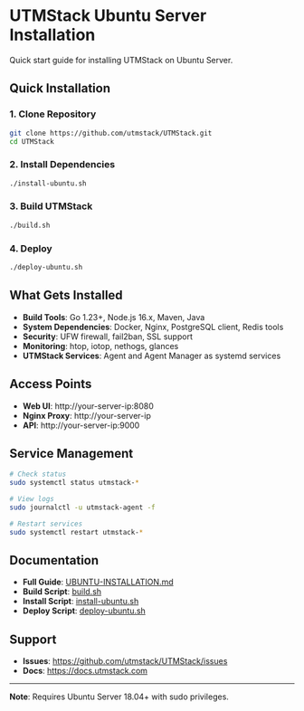 # UTMStack Ubuntu Server Installation

Quick start guide for installing UTMStack on Ubuntu Server.

## Quick Installation

### 1. Clone Repository
```bash
git clone https://github.com/utmstack/UTMStack.git
cd UTMStack
```

### 2. Install Dependencies
```bash
./install-ubuntu.sh
```

### 3. Build UTMStack
```bash
./build.sh
```

### 4. Deploy
```bash
./deploy-ubuntu.sh
```

## What Gets Installed

- **Build Tools**: Go 1.23+, Node.js 16.x, Maven, Java
- **System Dependencies**: Docker, Nginx, PostgreSQL client, Redis tools
- **Security**: UFW firewall, fail2ban, SSL support
- **Monitoring**: htop, iotop, nethogs, glances
- **UTMStack Services**: Agent and Agent Manager as systemd services

## Access Points

- **Web UI**: http://your-server-ip:8080
- **Nginx Proxy**: http://your-server-ip
- **API**: http://your-server-ip:9000

## Service Management

```bash
# Check status
sudo systemctl status utmstack-*

# View logs
sudo journalctl -u utmstack-agent -f

# Restart services
sudo systemctl restart utmstack-*
```

## Documentation

- **Full Guide**: [UBUNTU-INSTALLATION.md](UBUNTU-INSTALLATION.md)
- **Build Script**: [build.sh](build.sh)
- **Install Script**: [install-ubuntu.sh](install-ubuntu.sh)
- **Deploy Script**: [deploy-ubuntu.sh](deploy-ubuntu.sh)

## Support

- **Issues**: https://github.com/utmstack/UTMStack/issues
- **Docs**: https://docs.utmstack.com

---

**Note**: Requires Ubuntu Server 18.04+ with sudo privileges.
